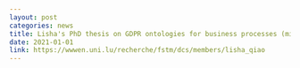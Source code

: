 ```yaml
---
layout: post
categories: news
title: Lisha's PhD thesis on GDPR ontologies for business processes (minor supervisor)
date: 2021-01-01
link: https://wwwen.uni.lu/recherche/fstm/dcs/members/lisha_qiao
---
```

